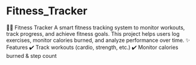 # Fitness_Tracker
🏋️‍♂️ Fitness Tracker A smart fitness tracking system to monitor workouts, track progress, and achieve fitness goals. This project helps users log exercises, monitor calories burned, and analyze performance over time.  ✨ Features ✔️ Track workouts (cardio, strength, etc.) ✔️ Monitor calories burned &amp; step count
